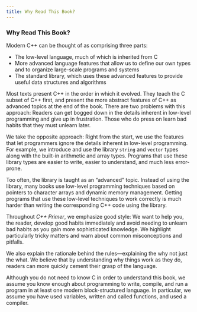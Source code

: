 ```yaml
---
title: Why Read This Book?
---
```


<h3>Why Read This Book?</h3>
<p>Modern C++ can be thought of as comprising three parts:</p>
<ul><li>The low-level language, much of which is inherited from C</li><li>More advanced language features that allow us to define our own types and to organize large-scale programs and systems</li><li>The standard library, which uses these advanced features to provide useful data structures and algorithms</li></ul>

<p>Most texts present C++ in the order in which it evolved. They teach the C subset of C++ first, and present the more abstract features of C++ as advanced topics at the end of the book. There are two problems with this approach: Readers can get bogged down in the details inherent in low-level programming and give up in frustration. Those who do press on learn bad habits that they must unlearn later.</p>
<p>We take the opposite approach: Right from the start, we use the features that let programmers ignore the details inherent in low-level programming. For example, we introduce and use the library <code>string</code> and <code>vector</code> types along with the built-in arithmetic and array types. Programs that use these library types are easier to write, easier to understand, and much less error-prone.</p>
<p>Too often, the library is taught as an “advanced” topic. Instead of using the library, many books use low-level programming techniques based on pointers to character arrays and dynamic memory management. Getting programs that use these low-level techniques to work correctly is much harder than writing the corresponding C++ code using the library.</p>
<p>Throughout <em>C++ Primer</em>, we emphasize good style: We want to help you, the reader, develop good habits immediately and avoid needing to unlearn bad habits as you gain more sophisticated knowledge. We highlight particularly tricky matters and warn about common misconceptions and pitfalls.</p>
<p>We also explain the rationale behind the rules—explaining the why not just the what. We believe that by understanding why things work as they do, readers can more quickly cement their grasp of the language.</p>
<p>Although you do not need to know C in order to understand this book, we assume you know enough about programming to write, compile, and run a program in at least one modern block-structured language. In particular, we assume you have used variables, written and called functions, and used a compiler.</p>
